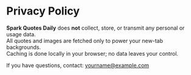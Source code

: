 # Privacy Policy

**Spark Quotes Daily** does **not** collect, store, or transmit any personal or usage data.  
All quotes and images are fetched only to power your new-tab backgrounds.  
Caching is done locally in your browser; no data leaves your control.

If you have questions, contact: yourname@example.com

